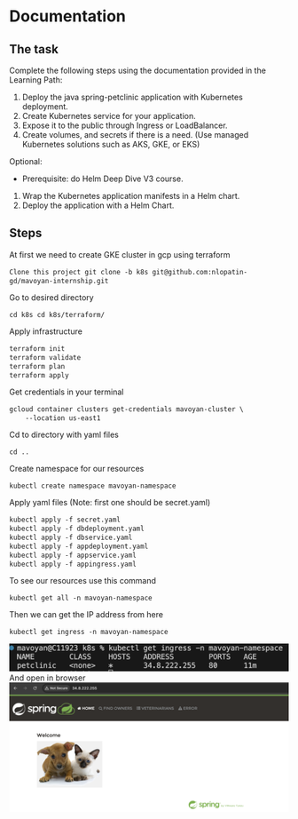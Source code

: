 # Documentation

## The task

Complete the following steps using the documentation provided in the Learning Path:

1. Deploy the java spring-petclinic application with Kubernetes deployment.
2. Create Kubernetes service for your application.
3. Expose it to the public through Ingress or LoadBalancer.
4. Create volumes, and secrets if there is a need. (Use managed Kubernetes solutions such as AKS, GKE, or EKS)

Optional:<br/>
 - Prerequisite: do Helm Deep Dive V3 course.
1. Wrap the Kubernetes application manifests in a Helm chart.
2. Deploy the application with a Helm Chart.

## Steps

At first we need to create GKE cluster in gcp using terraform
```
Clone this project git clone -b k8s git@github.com:nlopatin-gd/mavoyan-internship.git
```
Go to desired directory
```
cd k8s cd k8s/terraform/
```
Apply infrastructure
```
terraform init
terraform validate
terraform plan
terraform apply
```
Get credentials in your terminal
```
gcloud container clusters get-credentials mavoyan-cluster \
    --location us-east1
```
Cd to directory with yaml files
```
cd ..
```
Create namespace for our resources
```
kubectl create namespace mavoyan-namespace
```
Apply yaml files (Note: first one should be secret.yaml)
```
kubectl apply -f secret.yaml
kubectl apply -f dbdeployment.yaml
kubectl apply -f dbservice.yaml
kubectl apply -f appdeployment.yaml
kubectl apply -f appservice.yaml
kubectl apply -f appingress.yaml
```
To see our resources use this command
```
kubectl get all -n mavoyan-namespace 
```
Then we can get the IP address from here
```
kubectl get ingress -n mavoyan-namespace
```
![screenshot](../screenshots/k8s/ingress.png)
And open in browser
![screenshot](../screenshots/k8s/result.png)
